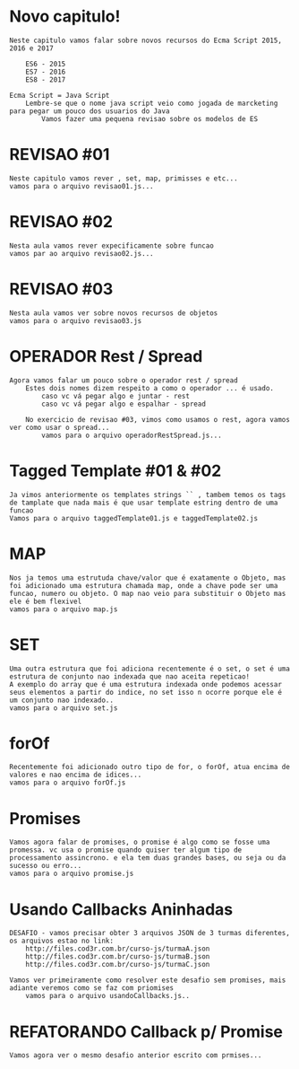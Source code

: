 # Novo capitulo!

    Neste capitulo vamos falar sobre novos recursos do Ecma Script 2015, 2016 e 2017

        ES6 - 2015
        ES7 - 2016
        ES8 - 2017
    
    Ecma Script = Java Script
        Lembre-se que o nome java script veio como jogada de marcketing para pegar um pouco dos usuarios do Java
            Vamos fazer uma pequena revisao sobre os modelos de ES

# REVISAO #01

    Neste capitulo vamos rever , set, map, primisses e etc...
    vamos para o arquivo revisao01.js...

# REVISAO #02

    Nesta aula vamos rever expecificamente sobre funcao
    vamos par ao arquivo revisao02.js...

# REVISAO #03

    Nesta aula vamos ver sobre novos recursos de objetos
    vamos para o arquivo revisao03.js

# OPERADOR Rest / Spread

    Agora vamos falar um pouco sobre o operador rest / spread
        Estes dois nomes dizem respeito a como o operador ... é usado.
            caso vc vá pegar algo e juntar - rest
            caso vc vá pegar algo e espalhar - spread
        
        No exercicio de revisao #03, vimos como usamos o rest, agora vamos ver como usar o spread...
            vamos para o arquivo operadorRestSpread.js...

# Tagged Template #01 & #02

    Ja vimos anteriormente os templates strings `` , tambem temos os tags de tamplate que nada mais é que usar template estring dentro de uma funcao
    Vamos para o arquivo taggedTemplate01.js e taggedTemplate02.js

# MAP

    Nos ja temos uma estrutuda chave/valor que é exatamente o Objeto, mas foi adicionado uma estrutura chamada map, onde a chave pode ser uma funcao, numero ou objeto. O map nao veio para substituir o Objeto mas ele é bem flexivel
    vamos para o arquivo map.js

# SET

    Uma outra estrutura que foi adiciona recentemente é o set, o set é uma estrutura de conjunto nao indexada que nao aceita repeticao!
    A exemplo do array que é uma estrutura indexada onde podemos acessar seus elementos a partir do indice, no set isso n ocorre porque ele é um conjunto nao indexado..
    vamos para o arquivo set.js

# forOf

    Recentemente foi adicionado outro tipo de for, o forOf, atua encima de valores e nao encima de idices...
    vamos para o arquivo forOf.js

# Promises

    Vamos agora falar de promises, o promise é algo como se fosse uma promessa. vc usa o promise quando quiser ter algum tipo de processamento assincrono. e ela tem duas grandes bases, ou seja ou da sucesso ou erro...
    vamos para o arquivo promise.js

# Usando Callbacks Aninhadas

    DESAFIO - vamos precisar obter 3 arquivos JSON de 3 turmas diferentes, os arquivos estao no link:  
        http://files.cod3r.com.br/curso-js/turmaA.json 
        http://files.cod3r.com.br/curso-js/turmaB.json 
        http://files.cod3r.com.br/curso-js/turmaC.json
    
    Vamos ver primeiramente como resolver este desafio sem promises, mais adiante veremos como se faz com priomises
        vamos para o arquivo usandoCallbacks.js..

# REFATORANDO Callback p/ Promise

    Vamos agora ver o mesmo desafio anterior escrito com prmises...